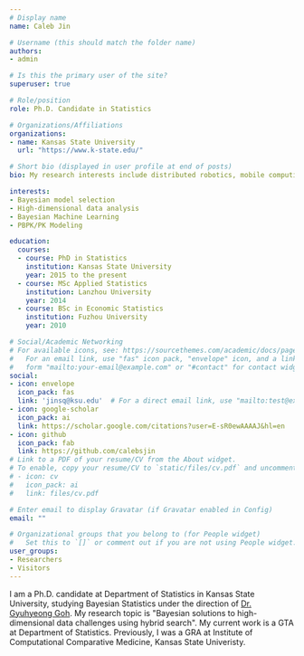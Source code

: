 ```yaml
---
# Display name
name: Caleb Jin

# Username (this should match the folder name)
authors:
- admin

# Is this the primary user of the site?
superuser: true

# Role/position
role: Ph.D. Candidate in Statistics

# Organizations/Affiliations
organizations:
- name: Kansas State University
  url: "https://www.k-state.edu/"

# Short bio (displayed in user profile at end of posts)
bio: My research interests include distributed robotics, mobile computing and programmable matter.

interests:
- Bayesian model selection
- High-dimensional data analysis
- Bayesian Machine Learning
- PBPK/PK Modeling

education:
  courses:
  - course: PhD in Statistics
    institution: Kansas State University
    year: 2015 to the present
  - course: MSc Applied Statistics
    institution: Lanzhou University
    year: 2014
  - course: BSc in Economic Statistics
    institution: Fuzhou University
    year: 2010

# Social/Academic Networking
# For available icons, see: https://sourcethemes.com/academic/docs/page-builder/#icons
#   For an email link, use "fas" icon pack, "envelope" icon, and a link in the
#   form "mailto:your-email@example.com" or "#contact" for contact widget.
social:
- icon: envelope
  icon_pack: fas
  link: 'jinsq@ksu.edu'  # For a direct email link, use "mailto:test@example.org".
- icon: google-scholar
  icon_pack: ai
  link: https://scholar.google.com/citations?user=E-sR0ewAAAAJ&hl=en
- icon: github
  icon_pack: fab
  link: https://github.com/calebsjin
# Link to a PDF of your resume/CV from the About widget.
# To enable, copy your resume/CV to `static/files/cv.pdf` and uncomment the lines below.
# - icon: cv
#   icon_pack: ai
#   link: files/cv.pdf

# Enter email to display Gravatar (if Gravatar enabled in Config)
email: ""

# Organizational groups that you belong to (for People widget)
#   Set this to `[]` or comment out if you are not using People widget.
user_groups:
- Researchers
- Visitors
---
```


I am a Ph.D. candidate at Department of Statistics in Kansas State University, studying Bayesian Statistics under the direction of [Dr. Gyuhyeong Goh](https://sites.google.com/site/bayesiangoh/). My research topic is "Bayesian solutions to high-dimensional data challenges using hybrid search". My current work is a GTA at Department of Statistics. Previously, I was a GRA at Institute of Computational Comparative Medicine, Kansas State Univeristy.
